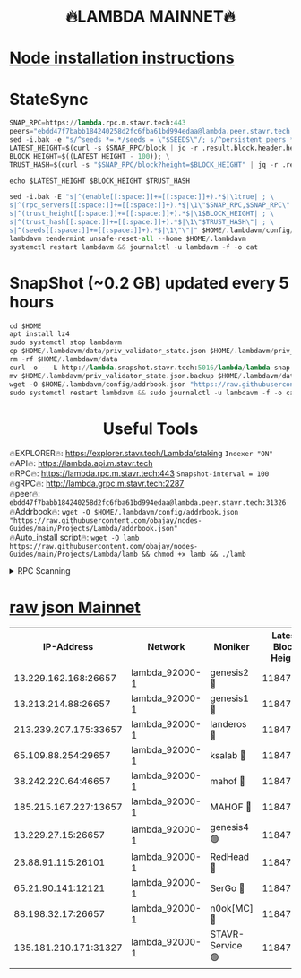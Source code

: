 <h1 align="center"> 🔥LAMBDA MAINNET🔥</h1>


[Node installation instructions](https://github.com/obajay/nodes-Guides/tree/main/Projects/Lambda)
=


# StateSync
```python
SNAP_RPC=https://lambda.rpc.m.stavr.tech:443
peers="ebdd47f7babb184240258d2fc6fba61bd994edaa@lambda.peer.stavr.tech:31326" 
sed -i.bak -e "s/^seeds *=.*/seeds = \"$SEEDS\"/; s/^persistent_peers *=.*/persistent_peers = \"$PEERS\"/" $HOME/.lambdavm/config/config.toml
LATEST_HEIGHT=$(curl -s $SNAP_RPC/block | jq -r .result.block.header.height); \
BLOCK_HEIGHT=$((LATEST_HEIGHT - 100)); \
TRUST_HASH=$(curl -s "$SNAP_RPC/block?height=$BLOCK_HEIGHT" | jq -r .result.block_id.hash)

echo $LATEST_HEIGHT $BLOCK_HEIGHT $TRUST_HASH

sed -i.bak -E "s|^(enable[[:space:]]+=[[:space:]]+).*$|\1true| ; \
s|^(rpc_servers[[:space:]]+=[[:space:]]+).*$|\1\"$SNAP_RPC,$SNAP_RPC\"| ; \
s|^(trust_height[[:space:]]+=[[:space:]]+).*$|\1$BLOCK_HEIGHT| ; \
s|^(trust_hash[[:space:]]+=[[:space:]]+).*$|\1\"$TRUST_HASH\"| ; \
s|^(seeds[[:space:]]+=[[:space:]]+).*$|\1\"\"|" $HOME/.lambdavm/config/config.toml
lambdavm tendermint unsafe-reset-all --home $HOME/.lambdavm
systemctl restart lambdavm && journalctl -u lambdavm -f -o cat

```
# SnapShot (~0.2 GB) updated every 5 hours
```python
cd $HOME
apt install lz4
sudo systemctl stop lambdavm
cp $HOME/.lambdavm/data/priv_validator_state.json $HOME/.lambdavm/priv_validator_state.json.backup
rm -rf $HOME/.lambdavm/data
curl -o - -L http://lambda.snapshot.stavr.tech:5016/lambda/lambda-snap.tar.lz4 | lz4 -c -d - | tar -x -C $HOME/.lambdavm --strip-components 2
mv $HOME/.lambdavm/priv_validator_state.json.backup $HOME/.lambdavm/data/priv_validator_state.json
wget -O $HOME/.lambdavm/config/addrbook.json "https://raw.githubusercontent.com/obajay/nodes-Guides/main/Projects/Lambda/addrbook.json"
sudo systemctl restart lambdavm && sudo journalctl -u lambdavm -f -o cat
```
 <h1 align="center"> Useful Tools</h1>

🔥EXPLORER🔥:      https://explorer.stavr.tech/Lambda/staking	        `Indexer "ON"` \
🔥API🔥: 			 		 https://lambda.api.m.stavr.tech \
🔥RPC🔥:           https://lambda.rpc.m.stavr.tech:443	              `Snapshot-interval = 100` \
🔥gRPC🔥:          http://lambda.grpc.m.stavr.tech:2287 \
🔥peer🔥:					 `ebdd47f7babb184240258d2fc6fba61bd994edaa@lambda.peer.stavr.tech:31326` \
🔥Addrbook🔥:    ```wget -O $HOME/.lambdavm/config/addrbook.json "https://raw.githubusercontent.com/obajay/nodes-Guides/main/Projects/Lambda/addrbook.json"``` \
🔥Auto_install script🔥: ```wget -O lamb https://raw.githubusercontent.com/obajay/nodes-Guides/main/Projects/Lambda/lamb && chmod +x lamb && ./lamb```


<details>
<summary>RPC Scanning</summary>

<h2 align="center"> We scan nodes in real time every 4 hours. And we provide the final result of RPC endpoints.
We cannot influence the operation of these nodes in any way. </h2>


```python
If Voting Power is higher than 0 --> then the Node is a validator of the network and may be subject to attack and be a potential threat to the chain.
```
```python
We marked such validators with a red symbol
```

</details>

[raw json Mainnet](https://rpc-check.lambm.stavr.tech/lambm/rpc-lambm-result.json)
=


<table><tr><th>IP-Address</th><th>Network</th><th>Moniker</th><th>Latest Block Height</th><th>Earliest Block Height</th><th>Catching Up</th><th>Tx Index</th><th>Voting Power</th><th>Scan Time</th></tr><tr><td>13.229.162.168:26657</td><td>lambda_92000-1</td><td>genesis2 🔴</td><td>11847060</td><td>1</td><td>False</td><td>on</td><td>16094314</td><td>2024-02-22T14:16:30.505723572UTC</td></tr><tr><td>13.213.214.88:26657</td><td>lambda_92000-1</td><td>genesis1 🔴</td><td>11847060</td><td>1</td><td>False</td><td>on</td><td>107835</td><td>2024-02-22T14:16:35.311646223UTC</td></tr><tr><td>213.239.207.175:33657</td><td>lambda_92000-1</td><td>landeros 🔴</td><td>11847058</td><td>8136001</td><td>False</td><td>off</td><td>1756700</td><td>2024-02-22T14:16:22.877515542UTC</td></tr><tr><td>65.109.88.254:29657</td><td>lambda_92000-1</td><td>ksalab 🔴</td><td>11847062</td><td>8715001</td><td>False</td><td>on</td><td>510465</td><td>2024-02-22T14:16:40.146390654UTC</td></tr><tr><td>38.242.220.64:46657</td><td>lambda_92000-1</td><td>mahof 🔴</td><td>11847063</td><td>10131001</td><td>False</td><td>off</td><td>770350</td><td>2024-02-22T14:16:44.956781260UTC</td></tr><tr><td>185.215.167.227:13657</td><td>lambda_92000-1</td><td>MAHOF 🔴</td><td>11847060</td><td>10134001</td><td>False</td><td>on</td><td>2051510</td><td>2024-02-22T14:16:34.117089724UTC</td></tr><tr><td>13.229.27.15:26657</td><td>lambda_92000-1</td><td>genesis4 🟢</td><td>11847060</td><td>11043001</td><td>False</td><td>on</td><td>0</td><td>2024-02-22T14:16:33.785062713UTC</td></tr><tr><td>23.88.91.115:26101</td><td>lambda_92000-1</td><td>RedHead 🔴</td><td>11847058</td><td>11747058</td><td>False</td><td>off</td><td>553202</td><td>2024-02-22T14:16:23.108588381UTC</td></tr><tr><td>65.21.90.141:12121</td><td>lambda_92000-1</td><td>SerGo 🔴</td><td>11847063</td><td>11747063</td><td>False</td><td>off</td><td>10612157</td><td>2024-02-22T14:16:44.588704942UTC</td></tr><tr><td>88.198.32.17:26657</td><td>lambda_92000-1</td><td>n0ok[MC] 🔴</td><td>11847064</td><td>11747064</td><td>False</td><td>off</td><td>1578630</td><td>2024-02-22T14:16:47.971887470UTC</td></tr><tr><td>135.181.210.171:31327</td><td>lambda_92000-1</td><td>STAVR-Service 🟢</td><td>11847062</td><td>11844501</td><td>False</td><td>on</td><td>0</td><td>2024-02-22T14:16:39.766064200UTC</td></tr></table>

